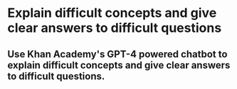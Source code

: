 # Explain difficult concepts and give clear answers to difficult questions
## Use Khan Academy's GPT-4 powered chatbot to explain difficult concepts and give clear answers to difficult questions.
